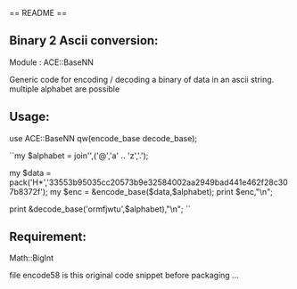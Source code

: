 == README ==

Binary 2 Ascii conversion:
--------------------------

Module : ACE::BaseNN

Generic code for encoding / decoding a binary of data in an ascii string.
multiple alphabet are possible

Usage:
------
use ACE::BaseNN qw(encode_base decode_base);

``my $alphabet = join'',('@','a' .. 'z','.');

my $data = pack('H*','33553b95035cc20573b9e32584002aa2949bad441e462f28c307b8372f'); 
my $enc = &encode_base($data,$alphabet);
print $enc,"\n";

print &decode_base('ormfjwtu',$alphabet),"\n";
``

Requirement:
------------
Math::BigInt





file encode58 is this original code snippet before packaging ...

